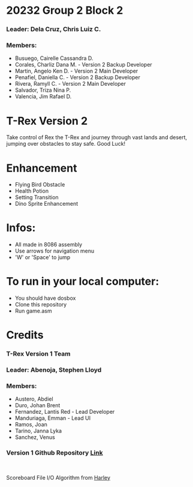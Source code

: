 # **20232 Group 2 Block 2**

### Leader: Dela Cruz, Chris Luiz C.

### Members: 
- Busuego, Cairelle Cassandra D.
- Corales, Charliz Dana M. - Version 2 Backup Developer
- Martin, Angelo Ken D. - Version 2 Main Developer
- Penafiel, Daniella C. - Version 2 Backup Developer
- Rivera, Ramyll C. - Version 2 Main Developer
- Salvador, Triza Nina P.
- Valencia, Jim Rafael D.

# **T-Rex Version 2**
Take control of Rex the T-Rex and journey through vast lands and desert, jumping over obstacles to stay safe. Good Luck!

# **Enhancement**
- Flying Bird Obstacle
- Health Potion
- Setting Transition
- Dino Sprite Enhancement

# Infos:
- All made in 8086 assembly
- Use arrows for navigation menu
- 'W' or 'Space' to jump

# To run in your local computer:
- You should have dosbox
- Clone this repository 
- Run game.asm 

# **Credits**

### T-Rex Version 1 Team

### Leader: Abenoja, Stephen Lloyd

### Members: 
- Austero, Abdiel
- Duro, Johan Brent
- Fernandez, Lantis Red - Lead Developer
- Manduriaga, Emman - Lead UI
- Ramos, Joan
- Tarino, Janna Lyka
- Sanchez, Venus 

### Version 1 Github Repository [Link](https://www.dosbox.com/download.php?main=1)

<br>

Scoreboard File I/O Algorithm from [Harley]([https://github.com/gekiiMei](https://github.com/IEMDomain04/T-Rex-ASM?fbclid=IwY2xjawKVkltleHRuA2FlbQIxMQABHkHmirDgCkoyRpgKkHLTJPsj_KPmZmbsC-Yq_UWVbEbPa5I2RR1F85915wPn_aem_QolHAxtqVRfVe0x89D8IxA))
